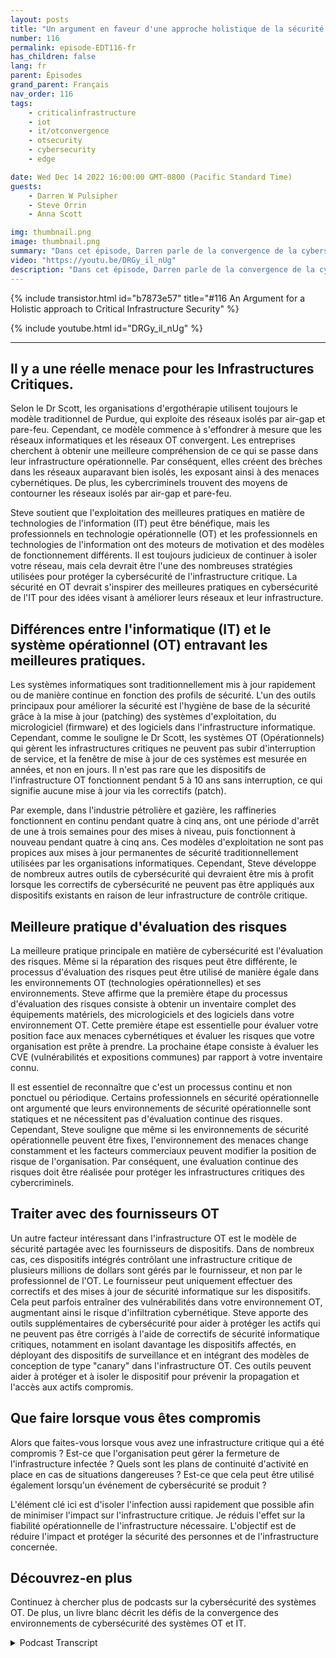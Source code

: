 ```yaml
---
layout: posts
title: "Un argument en faveur d'une approche holistique de la sécurité des infrastructures critiques."
number: 116
permalink: episode-EDT116-fr
has_children: false
lang: fr
parent: Épisodes
grand_parent: Français
nav_order: 116
tags:
    - criticalinfrastructure
    - iot
    - it/otconvergence
    - otsecurity
    - cybersecurity
    - edge

date: Wed Dec 14 2022 16:00:00 GMT-0800 (Pacific Standard Time)
guests:
    - Darren W Pulsipher
    - Steve Orrin
    - Anna Scott

img: thumbnail.png
image: thumbnail.png
summary: "Dans cet épisode, Darren parle de la convergence de la cybersécurité des technologies opérationnelles et informatiques avec l'expert en sécurité Steve Orrin et l'expert en technologies opérationnelles industrielles, le Dr Anna Scott."
video: "https://youtu.be/DRGy_il_nUg"
description: "Dans cet épisode, Darren parle de la convergence de la cybersécurité des technologies opérationnelles et informatiques avec l'expert en sécurité Steve Orrin et l'expert en technologies opérationnelles industrielles, le Dr Anna Scott."
---
```


<div>
{% include transistor.html id="b7873e57" title="#116 An Argument for a Holistic approach to Critical Infrastructure Security" %}

{% include youtube.html id="DRGy_il_nUg" %}
</div>

---

## Il y a une réelle menace pour les Infrastructures Critiques.

Selon le Dr Scott, les organisations d'ergothérapie utilisent toujours le modèle traditionnel de Purdue, qui exploite des réseaux isolés par air-gap et pare-feu. Cependant, ce modèle commence à s'effondrer à mesure que les réseaux informatiques et les réseaux OT convergent. Les entreprises cherchent à obtenir une meilleure compréhension de ce qui se passe dans leur infrastructure opérationnelle. Par conséquent, elles créent des brèches dans les réseaux auparavant bien isolés, les exposant ainsi à des menaces cybernétiques. De plus, les cybercriminels trouvent des moyens de contourner les réseaux isolés par air-gap et pare-feu.

Steve soutient que l'exploitation des meilleures pratiques en matière de technologies de l'information (IT) peut être bénéfique, mais les professionnels en technologie opérationnelle (OT) et les professionnels en technologies de l'information ont des moteurs de motivation et des modèles de fonctionnement différents. Il est toujours judicieux de continuer à isoler votre réseau, mais cela devrait être l'une des nombreuses stratégies utilisées pour protéger la cybersécurité de l'infrastructure critique. La sécurité en OT devrait s'inspirer des meilleures pratiques en cybersécurité de l'IT pour des idées visant à améliorer leurs réseaux et leur infrastructure.

## Différences entre l'informatique (IT) et le système opérationnel (OT) entravant les meilleures pratiques.

Les systèmes informatiques sont traditionnellement mis à jour rapidement ou de manière continue en fonction des profils de sécurité. L'un des outils principaux pour améliorer la sécurité est l'hygiène de base de la sécurité grâce à la mise à jour (patching) des systèmes d'exploitation, du micrologiciel (firmware) et des logiciels dans l'infrastructure informatique. Cependant, comme le souligne le Dr Scott, les systèmes OT (Opérationnels) qui gèrent les infrastructures critiques ne peuvent pas subir d'interruption de service, et la fenêtre de mise à jour de ces systèmes est mesurée en années, et non en jours. Il n'est pas rare que les dispositifs de l'infrastructure OT fonctionnent pendant 5 à 10 ans sans interruption, ce qui signifie aucune mise à jour via les correctifs (patch).

Par exemple, dans l'industrie pétrolière et gazière, les raffineries fonctionnent en continu pendant quatre à cinq ans, ont une période d'arrêt de une à trois semaines pour des mises à niveau, puis fonctionnent à nouveau pendant quatre à cinq ans. Ces modèles d'exploitation ne sont pas propices aux mises à jour permanentes de sécurité traditionnellement utilisées par les organisations informatiques. Cependant, Steve développe de nombreux autres outils de cybersécurité qui devraient être mis à profit lorsque les correctifs de cybersécurité ne peuvent pas être appliqués aux dispositifs existants en raison de leur infrastructure de contrôle critique.

## Meilleure pratique d'évaluation des risques

La meilleure pratique principale en matière de cybersécurité est l'évaluation des risques. Même si la réparation des risques peut être différente, le processus d'évaluation des risques peut être utilisé de manière égale dans les environnements OT (technologies opérationnelles) et ses environnements. Steve affirme que la première étape du processus d'évaluation des risques consiste à obtenir un inventaire complet des équipements matériels, des micrologiciels et des logiciels dans votre environnement OT. Cette première étape est essentielle pour évaluer votre position face aux menaces cybernétiques et évaluer les risques que votre organisation est prête à prendre. La prochaine étape consiste à évaluer les CVE (vulnérabilités et expositions communes) par rapport à votre inventaire connu.

Il est essentiel de reconnaître que c'est un processus continu et non ponctuel ou périodique. Certains professionnels en sécurité opérationnelle ont argumenté que leurs environnements de sécurité opérationnelle sont statiques et ne nécessitent pas d'évaluation continue des risques. Cependant, Steve souligne que même si les environnements de sécurité opérationnelle peuvent être fixes, l'environnement des menaces change constamment et les facteurs commerciaux peuvent modifier la position de risque de l'organisation. Par conséquent, une évaluation continue des risques doit être réalisée pour protéger les infrastructures critiques des cybercriminels.

## Traiter avec des fournisseurs OT

Un autre facteur intéressant dans l'infrastructure OT est le modèle de sécurité partagée avec les fournisseurs de dispositifs. Dans de nombreux cas, ces dispositifs intégrés contrôlant une infrastructure critique de plusieurs millions de dollars sont gérés par le fournisseur, et non par le professionnel de l'OT. Le fournisseur peut uniquement effectuer des correctifs et des mises à jour de sécurité informatique sur les dispositifs. Cela peut parfois entraîner des vulnérabilités dans votre environnement OT, augmentant ainsi le risque d'infiltration cybernétique. Steve apporte des outils supplémentaires de cybersécurité pour aider à protéger les actifs qui ne peuvent pas être corrigés à l'aide de correctifs de sécurité informatique critiques, notamment en isolant davantage les dispositifs affectés, en déployant des dispositifs de surveillance et en intégrant des modèles de conception de type "canary" dans l'infrastructure OT. Ces outils peuvent aider à protéger et à isoler le dispositif pour prévenir la propagation et l'accès aux actifs compromis.

## Que faire lorsque vous êtes compromis

Alors que faites-vous lorsque vous avez une infrastructure critique qui a été compromis ? Est-ce que l'organisation peut gérer la fermeture de l'infrastructure infectée ? Quels sont les plans de continuité d'activité en place en cas de situations dangereuses ? Est-ce que cela peut être utilisé également lorsqu'un événement de cybersécurité se produit ?

L'élément clé ici est d'isoler l'infection aussi rapidement que possible afin de minimiser l'impact sur l'infrastructure critique. Je réduis l'effet sur la fiabilité opérationnelle de l'infrastructure nécessaire. L'objectif est de réduire l'impact et protéger la sécurité des personnes et de l'infrastructure concernée.

## Découvrez-en plus

Continuez à chercher plus de podcasts sur la cybersécurité des systèmes OT. De plus, un livre blanc décrit les défis de la convergence des environnements de cybersécurité des systèmes OT et IT.



<details>
<summary> Podcast Transcript </summary>

<p></p>

</details>
